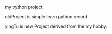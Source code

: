 my python project.

oldProject is simple learn python record.

yingTu is new Project derived from the my hobby.